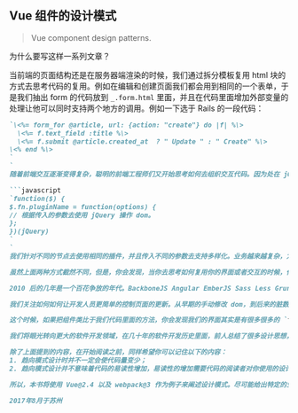 ## Vue 组件的设计模式 
> Vue component design patterns.

为什么要写这样一系列文章？

当前端的页面结构还是在服务器端渲染的时候，我们通过拆分模板复用 html 块的方式去思考代码的复用。例如在编辑和创建页面我们都会用到相同的一个表单，于是我们抽出 form 的代码放到 `_.form.html` 里面，并且在代码里面增加外部变量的处理让他可以同时支持两个地方的调用。例如一下选于 Rails 的一段代码：

```ruby
`\<%= form_for @article, url: {action: "create"} do |f| %\>
  \<%= f.text_field :title %\>
  \<%= f.submit @article.created_at  ? " Update " : " Create" %\>
\<% end %\>
`
`
随着前端交互逐渐变得复杂，聪明的前端工程师们又开始思考如何去组织交互代码。因为处在 jQuery 最辉煌的年代，所以首选都是写 jQuery 插件。

```javascript
`function($) {
$.fn.pluginName = function(options) {
// 根据传入的参数去使用 jQuery 操作 dom。
};
})(jQuery)
`
`
我们针对不同的节点去使用相同的插件，并且传入不同的参数去支持多样化。业务越来越复杂，为了更好的控制界面，前端开发们开始通过字符串拼接的方式，例如 `var html = "<div class='datepick__wrapper__title'>" + str + "</div>"`，来取得了界面 html 输出的部分控制权。因为这种维护方式相对较为繁琐，后来涌现出了很多前端的模板引擎来简化在前端进行部分 html 代码的渲染工作。

虽然上面两种方式截然不同，但是，你会发现，当你去思考如何复用你的界面或者交互的时候，你需要在外围传入参数来实现多样化。和编程一样，当你需要复用某个代码块的时候，第一反应都是提取出一个方法，方法通常都有参数。最终上面的内容可以简化为 `const html = fn(optioins)`。抽象方法增加了原代码块的复杂度，但是却减少了复制粘贴代码的需要。

2010 后的几年是一个百花争放的年代。BackboneJS Angular EmberJS Sass Less Grunt Glup React Webpack 等等等各种各样的新技术入雨后春笋班涌入我们的世界，每天打开博客都会发现充斥着这些新的术语。全球包括中国的浏览器的更新加速了各种各样新技术的普及。“工程化”这个词语组件在前端开发人员中讨论。

我们关注如何如何让开发人员更简单的控制页面的更新。从早期的手动修改 dom，到后来的脏数据检测或者是其他监听数据变化的方式来自动的更新 dom 结构，再到后来虚拟 Dom 的提出，现在我们甚至可以在不关注何时更新 dom 的前提下去进行业务的开发。我们越来越关注数据，界面的更新也越来越智能，于是这个时候有聪明的人提出了 `const view = fn(state)`。

这个时候，如果把组件类比于我们代码里面的方法，你会发现我们的界面其实是有很多很多的 `fn` 方法，通过每个框架提供的组件间通信的机制耦合在一起的庞然大物。于是有一个问题，我们如何去设计我们的组件（方法）？从而让我们项目可维护性更高，更容易拓展。

我们将眼光转向更大的软件开发领域，在几十年的软件开发历史里面，前人总结了很多设计思想，就是大家每天都听到的设计模式。相对于预先（up-front）设计中使用模式，本书更加推荐使用“通过重构实现模式、趋向模式、去除模式”来实现更好的代码，而且为了减少抵触，请谨记 **模式的实现方式有很多种，本书给出的实现仅为众多实现中的一种**，所以请不要怀疑你的代码。

除了上面提到的内容，在开始阅读之前，同样希望你可以记住以下的内容：
1. 趋向模式设计时并不一定会使代码量变少；
2. 趋向模式设计并不意味着代码的易读性增加，易读性的增加需要代码的阅读者对你使用的设计模式有着一定的熟悉度，“哇，原来你用的是这种模式来保证组件的可拓展性的，我知道了！”。

所以，本书将使用 Vue@2.4 以及 webpack@3 作为例子来阐述设计模式。尽可能给出特定的业务场景，以及最简单的设计方式，然后分析可以趋向于设计的模式，以及改模式的优点以及可能带来的问题，然后再去实现对应的模式。

2017年8月于苏州